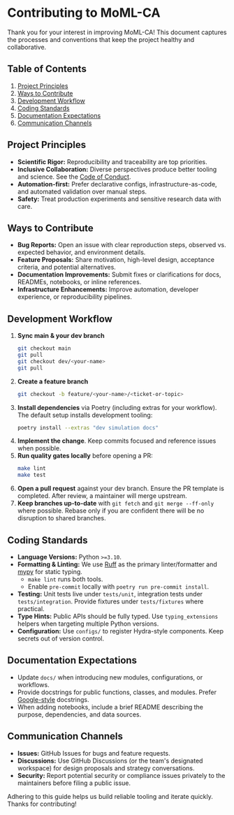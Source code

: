 # Contributing to MoML-CA

Thank you for your interest in improving MoML-CA! This document captures the
processes and conventions that keep the project healthy and collaborative.

## Table of Contents

1. [Project Principles](#project-principles)
2. [Ways to Contribute](#ways-to-contribute)
3. [Development Workflow](#development-workflow)
4. [Coding Standards](#coding-standards)
5. [Documentation Expectations](#documentation-expectations)
6. [Communication Channels](#communication-channels)

## Project Principles

- **Scientific Rigor:** Reproducibility and traceability are top priorities.
- **Inclusive Collaboration:** Diverse perspectives produce better tooling and
  science. See the [Code of Conduct](CODE_OF_CONDUCT.md).
- **Automation-first:** Prefer declarative configs, infrastructure-as-code, and
  automated validation over manual steps.
- **Safety:** Treat production experiments and sensitive research data with care.

## Ways to Contribute

- **Bug Reports:** Open an issue with clear reproduction steps, observed vs.
  expected behavior, and environment details.
- **Feature Proposals:** Share motivation, high-level design, acceptance
  criteria, and potential alternatives.
- **Documentation Improvements:** Submit fixes or clarifications for docs,
  READMEs, notebooks, or inline references.
- **Infrastructure Enhancements:** Improve automation, developer experience, or
  reproducibility pipelines.

## Development Workflow

1. **Sync main & your dev branch**
   ```bash
   git checkout main
   git pull
   git checkout dev/<your-name>
   git pull
   ```
2. **Create a feature branch**
   ```bash
   git checkout -b feature/<your-name>/<ticket-or-topic>
   ```
3. **Install dependencies** via Poetry (including extras for your workflow). The
   default setup installs development tooling:
   ```bash
   poetry install --extras "dev simulation docs"
   ```
4. **Implement the change**. Keep commits focused and reference issues when
   possible.
5. **Run quality gates locally** before opening a PR:
   ```bash
   make lint
   make test
   ```
6. **Open a pull request** against your dev branch. Ensure the PR template is
   completed. After review, a maintainer will merge upstream.
7. **Keep branches up-to-date** with `git fetch` and `git merge --ff-only` where
   possible. Rebase only if you are confident there will be no disruption to
   shared branches.

## Coding Standards

- **Language Versions:** Python `>=3.10`.
- **Formatting & Linting:** We use [Ruff](https://docs.astral.sh/ruff/) as the
  primary linter/formatter and [mypy](https://mypy-lang.org/) for static typing.
  - `make lint` runs both tools.
  - Enable `pre-commit` locally with `poetry run pre-commit install`.
- **Testing:** Unit tests live under `tests/unit`, integration tests under
  `tests/integration`. Provide fixtures under `tests/fixtures` where practical.
- **Type Hints:** Public APIs should be fully typed. Use `typing_extensions`
  helpers when targeting multiple Python versions.
- **Configuration:** Use `configs/` to register Hydra-style components. Keep
  secrets out of version control.

## Documentation Expectations

- Update `docs/` when introducing new modules, configurations, or workflows.
- Provide docstrings for public functions, classes, and modules. Prefer
  [Google-style](https://google.github.io/styleguide/pyguide.html#38-comments-and-docstrings)
  docstrings.
- When adding notebooks, include a brief README describing the purpose,
  dependencies, and data sources.

## Communication Channels

- **Issues:** GitHub Issues for bugs and feature requests.
- **Discussions:** Use GitHub Discussions (or the team's designated workspace)
  for design proposals and strategy conversations.
- **Security:** Report potential security or compliance issues privately to the
  maintainers before filing a public issue.

Adhering to this guide helps us build reliable tooling and iterate quickly.
Thanks for contributing!
